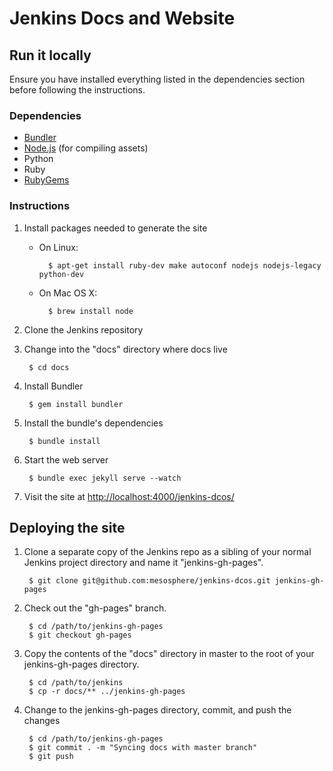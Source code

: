 # Jenkins Docs and Website

## Run it locally

Ensure you have installed everything listed in the dependencies section before
following the instructions.

### Dependencies

* [Bundler](http://bundler.io/)
* [Node.js](http://nodejs.org/) (for compiling assets)
* Python
* Ruby
* [RubyGems](https://rubygems.org/)

### Instructions

1. Install packages needed to generate the site

    * On Linux:

            $ apt-get install ruby-dev make autoconf nodejs nodejs-legacy python-dev
    * On Mac OS X:

            $ brew install node

2. Clone the Jenkins repository

3. Change into the "docs" directory where docs live

        $ cd docs

4. Install Bundler

        $ gem install bundler

5. Install the bundle's dependencies

        $ bundle install

6. Start the web server

        $ bundle exec jekyll serve --watch

7. Visit the site at
   [http://localhost:4000/jenkins-dcos/](http://localhost:4000/jenkins-dcos/)

## Deploying the site

1. Clone a separate copy of the Jenkins repo as a sibling of your normal
   Jenkins project directory and name it "jenkins-gh-pages".

        $ git clone git@github.com:mesosphere/jenkins-dcos.git jenkins-gh-pages

2. Check out the "gh-pages" branch.

        $ cd /path/to/jenkins-gh-pages
        $ git checkout gh-pages

3. Copy the contents of the "docs" directory in master to the root of your
   jenkins-gh-pages directory.

        $ cd /path/to/jenkins
        $ cp -r docs/** ../jenkins-gh-pages

4. Change to the jenkins-gh-pages directory, commit, and push the changes

        $ cd /path/to/jenkins-gh-pages
        $ git commit . -m "Syncing docs with master branch"
        $ git push
